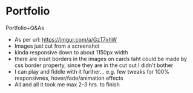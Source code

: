 # Portfolio
Portfolio+Q&amp;As

- As per url: https://imgur.com/a/GzT7xhW
- Images just cut from a screenshot
- kinda responsive down to about 1150px width
- there are inset borders in the images on cards taht could be made by css border property, since they are in the cut out I didn't bother
- I can play and fiddle with it further... e.g. few tweaks for 100% responsivnes, hover/fade/animation effects
- All and all it took me max 2-3 hrs. to finish
